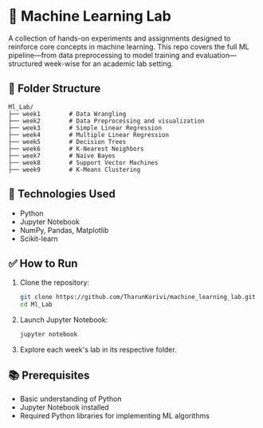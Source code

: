 # 🧠 Machine Learning Lab

A collection of hands-on experiments and assignments designed to reinforce core concepts in machine learning. This repo covers the full ML pipeline—from data preprocessing to model training and evaluation—structured week-wise for an academic lab setting.

## 📁 Folder Structure

```
Ml_Lab/
├── week1        # Data Wrangling
├── week2        # Data Preprocessing and visualization
├── week3        # Simple Linear Regression
├── week4        # Multiple Linear Regression
├── week5        # Decision Trees
├── week6        # K-Nearest Neighbors
├── week7        # Naive Bayes
├── week8        # Support Vector Machines
├── week9        # K-Means Clustering
```

## 🔧 Technologies Used

- Python
- Jupyter Notebook
- NumPy, Pandas, Matplotlib
- Scikit-learn

## ✅ How to Run

1. Clone the repository:

   ```bash
   git clone https://github.com/TharunKorivi/machine_learning_lab.git
   cd Ml_Lab
   ```

2. Launch Jupyter Notebook:

   ```bash
   jupyter notebook
   ```

3. Explore each week's lab in its respective folder.

## 📚 Prerequisites

- Basic understanding of Python
- Jupyter Notebook installed
- Required Python libraries for implementing ML algorithms
